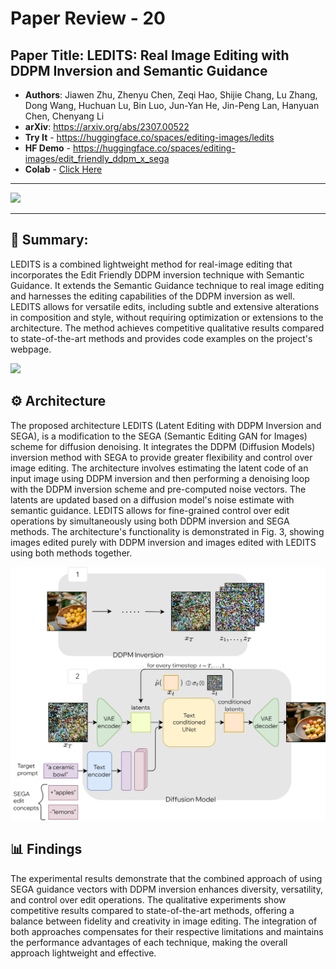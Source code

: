 # Paper Review - 20

## **Paper Title**: LEDITS: Real Image Editing with DDPM Inversion and Semantic Guidance
- **Authors**: Jiawen Zhu, Zhenyu Chen, Zeqi Hao, Shijie Chang, Lu Zhang, Dong Wang, Huchuan Lu, Bin Luo, Jun-Yan He, Jin-Peng Lan, Hanyuan Chen, Chenyang Li
- **arXiv**: https://arxiv.org/abs/2307.00522
- **Try It** - https://huggingface.co/spaces/editing-images/ledits
- **HF Demo** - https://huggingface.co/spaces/editing-images/edit_friendly_ddpm_x_sega
- **Colab** - [Click Here](https://colab.research.google.com/#fileId=https%3A//huggingface.co/spaces/editing-images/ledits/blob/main/LEDITS_ddpm_inversion_x_sega.ipynb)
---


![](./figs/20/2.jpg)

---

## 🧾 Summary: 
LEDITS is a combined lightweight method for real-image editing that incorporates the Edit Friendly DDPM inversion technique with Semantic Guidance. It extends the Semantic Guidance technique to real image editing and harnesses the editing capabilities of the DDPM inversion as well. LEDITS allows for versatile edits, including subtle and extensive alterations in composition and style, without requiring optimization or extensions to the architecture. The method achieves competitive qualitative results compared to state-of-the-art methods and provides code examples on the project's webpage.

![](./figs/20/3.jpg)


## ⚙️ Architecture
The proposed architecture LEDITS (Latent Editing with DDPM Inversion and SEGA), is a modification to the SEGA (Semantic Editing GAN for Images) scheme for diffusion denoising. It integrates the DDPM (Diffusion Models) inversion method with SEGA to provide greater flexibility and control over image editing. The architecture involves estimating the latent code of an input image using DDPM inversion and then performing a denoising loop with the DDPM inversion scheme and pre-computed noise vectors. The latents are updated based on a diffusion model's noise estimate with semantic guidance. LEDITS allows for fine-grained control over edit operations by simultaneously using both DDPM inversion and SEGA methods. The architecture's functionality is demonstrated in Fig. 3, showing images edited purely with DDPM inversion and images edited with LEDITS using both methods together.

![](./figs/20/1.jpg)


## 📊 Findings 
The experimental results demonstrate that the combined approach of using SEGA guidance vectors with DDPM inversion enhances diversity, versatility, and control over edit operations. The qualitative experiments show competitive results compared to state-of-the-art methods, offering a balance between fidelity and creativity in image editing. The integration of both approaches compensates for their respective limitations and maintains the performance advantages of each technique, making the overall approach lightweight and effective.
